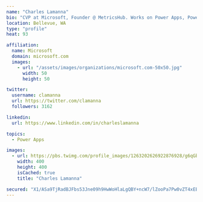 ```yaml
---
name: "Charles Lamanna"
bio: "CVP at Microsoft, Founder @ MetricsHub. Works on Power Apps, Power Automate, Power Virtual Agent, Common Data Service and Dynamics 365."
location: Bellevue, WA
type: "profile"
heat: 93

affiliation:
  name: Microsoft
  domain: microsoft.com
  images:
    - url: "/assets/images/organizations/microsoft.com-50x50.jpg"
      width: 50
      height: 50

twitter:
  username: clamanna
  url: https://twitter.com/clamanna
  followers: 3162

linkedin:
  url: https://www.linkedin.com/in/charleslamanna

topics:
  - Power Apps

images:
  - url: https://pbs.twimg.com/profile_images/1263202626922876928/g6qGbHZ-_400x400.jpg
    width: 400
    height: 400
    isCached: true
    title: "Charles Lamanna"

secured: "X1/ASa9TjRadBJFbs53Jne09h9HwWoHlaLgQBY+ncW7/lZooPa7Pw0vZT4xEB56i3euYL5qqNiCCLFVr1/VaVwWdTkT0MG/BrycqCChDFEnoKW+5ug47EamucHgn40OfO62kJAPNMRd9uYogwSpe29P0/HISkHdVn6EI8yRV2gV5EyEtqR8MHAPsf4Uby00toefnHL4lylcBhYxU7/CN/uiT/jz/dXViNVKSl5Nzwpd43+ZBmHBs+2kofVCRuAKca81+PB9GuKq+ZixuKrSGOddh8wxaiAKfeCUN3TuGC4D0IF6B4nJr3J/yoa1niYb0RBLXexu70krQVFTxSuOxwb0uxw9e6WpzrVyAepceAiSnKNRJZ7up7REvRWF3vr4ZZGANrI6/bZ0RErMzLLTDJCA3a938sQK6/bxhkaQB5Rk=;OQJY7JgqeZt34sPA4W9IQQ=="
---
```


